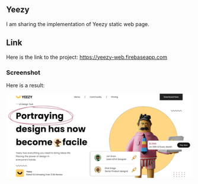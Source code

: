 ## Yeezy
I am sharing the implementation of Yeezy static web page.

## Link
Here is the link to the project: https://yeezy-web.firebaseapp.com

### Screenshot
Here is a result:

![screenshot](screenshot.png)